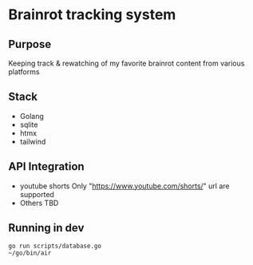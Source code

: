 # Brainrot tracking system

## Purpose

Keeping track & rewatching of my favorite brainrot content from various platforms

## Stack

- Golang
- sqlite
- htmx
- tailwind

## API Integration

- youtube shorts
    Only "https://www.youtube.com/shorts/<id>" url are supported
- Others TBD


## Running in dev
```shell
go run scripts/database.go 
~/go/bin/air
```

